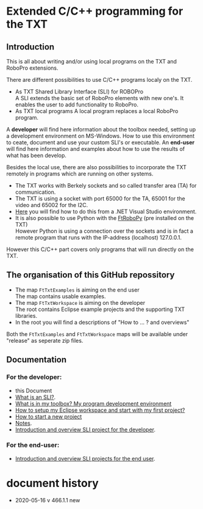 ﻿# Extended C/C++ programming for the TXT
## Introduction
This is all about writing and/or using local programs on the TXT and RoboPro extensions.

There are different possibilities to use C/C++ programs localy on the TXT.
- As TXT Shared Library Interface (SLI) for ROBOPro<br/>
A SLI extends the basic set of RoboPro elements with new one's.
It enables the user to add functionality to RoboPro.
- As TXT local programs
A local program replaces a local RoboPro program.



A **developer** will find here information about the toolbox needed, setting up a development environment on MS-Windows. How to use this environment to ceate, document and use your custom SLI's or executable.
An **end-user** will find here information and examples about how to use the results of what has been develop.

Besides the local use, there are also possibilities to incorporate the TXT remotely in programs which are running on other systems.
- The TXT works with Berkely sockets and so called transfer area (TA) for communication.
- The TXT is using a socket with port 65000 for the TA, 65001 for the video and 65002 for the I2C.
- [Here](https://github.com/fischertechnik/txt_demo_c_online) you will find how to do this from a .NET Visual Studio environment.
- It is also possible to use Python with the [FtRoboPy](https://github.com/ftrobopy/ftrobopy) (pre installed on the TXT)<br/>
  However Python is using a connection over the sockets and is in fact a remote program that runs with the IP-address (localhost) 127.0.0.1.

However this C/C++ part covers only programs that will run directly on the TXT.

## The organisation of this GitHub  repossitory
- The map `FtTxtExamples` is aiming on the end user<br/>
The map contains usable examples.
- The map `FtTxtWorkspace` is aiming on the developer<br/>
The root contains Eclipse example projects and the supporting TXT libraries.
- In the root you will find a descriptions of "How to ... ? and overviews"

Both the `FtTxtExamples` and `FtTxtWorkspace` maps will be available under "release" as seperate zip files.


## Documentation
### For the developer:
- this Document
- [What is an SLI?](SLI.md).
- [What is in my toolbox? My program development environment](WhichToolsYouNeed.md)
- [How to setup my Eclipse workspace and start with my first project?](HowToStartWithFtTxtWorkspace.md)
- [How to start a new project]()
- [Notes](Notes.md).
- [Introduction and overview SLI project for the developer](./FtTxtWorkspace/README.md).
### For the end-user:
- [Introduction and overview SLI projects for the end user](./FtTxtExamples/README.md).

# document history
- 2020-05-16 v 466.1.1 new
